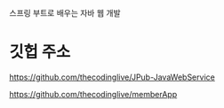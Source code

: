 스프링 부트로 배우는 자바 웹 개발


# 깃헙 주소

https://github.com/thecodinglive/JPub-JavaWebService

https://github.com/thecodinglive/memberApp

